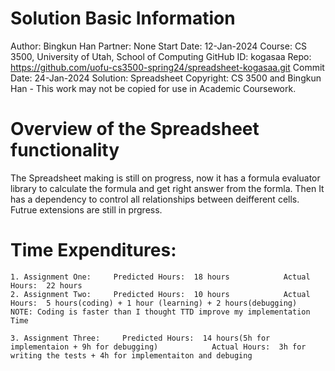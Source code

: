 # Solution Basic Information
Author: Bingkun Han
Partner: None
Start Date: 12-Jan-2024
Course: CS 3500, University of Utah, School of Computing
GitHub ID: kogasaa
Repo: https://github.com/uofu-cs3500-spring24/spreadsheet-kogasaa.git
Commit Date: 24-Jan-2024
Solution: Spreadsheet
Copyright: CS 3500 and Bingkun Han - This work may not be copied for use in Academic Coursework.


# Overview of the Spreadsheet functionality

The Spreadsheet making is still on progress, now it has a formula evaluator library to calculate the 
formula and get right answer from the formla. Then It has a dependency to control all relationships 
between deifferent cells. Futrue extensions are still in prgress.


# Time Expenditures:
	
	1. Assignment One:     Predicted Hours:  18 hours            Actual Hours:  22 hours
	2. Assignment Two:     Predicted Hours:  10 hours            Actual Hours:  5 hours(coding) + 1 hour (learning) + 2 hours(debugging)          
	NOTE: Coding is faster than I thought TTD improve my implementation Time

	3. Assignment Three:     Predicted Hours:  14 hours(5h for implementaion + 9h for debugging)            Actual Hours:  3h for writing the tests + 4h for implementaiton and debuging